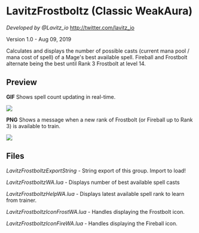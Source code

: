 # LavitzFrostboltz (Classic WeakAura)
*Developed by @Lavitz_io*
http://twitter.com/lavitz_io

Version 1.0 - Aug 09, 2019

Calculates and displays the number of possible casts (current mana pool / mana cost of spell) of a Mage's best available spell.
Fireball and Frostbolt alternate being the best until Rank 3 Frostbolt at level 14.

## Preview
**GIF** Shows spell count updating in real-time.

![](https://i.imgur.com/QjWdBs2.gif)

**PNG** Shows a message when a new rank of Frostbolt (or Fireball up to Rank 3) is available to train.

![](https://i.imgur.com/yJxyags.png)

## Files
*LavitzFrostboltzExportString* - String export of this group. Import to load!

*LavitzFrostboltzWA.lua* - Displays number of best available spell casts

*LavitzFrostboltzHelpWA.lua* - Displays latest available spell rank to learn from trainer.

*LavitzFrostboltzIconFrostWA.lua* - Handles displaying the Frostbolt icon.

*LavitzFrostboltzIconFireWA.lua* - Handles displaying the Fireball icon.
